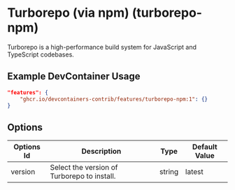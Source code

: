 
# Turborepo (via npm) (turborepo-npm)

Turborepo is a high-performance build system for JavaScript and TypeScript codebases.

## Example DevContainer Usage

```json
"features": {
    "ghcr.io/devcontainers-contrib/features/turborepo-npm:1": {}
}
```

## Options

| Options Id | Description | Type | Default Value |
|-----|-----|-----|-----|
| version | Select the version of Turborepo to install. | string | latest |


